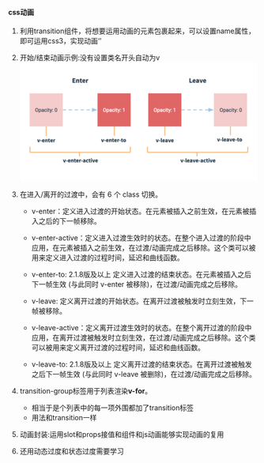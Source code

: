 #### css动画
1. 利用transition组件，将想要运用动画的元素包裹起来，可以设置name属性，即可运用css3，实现动画‘’
2. 开始/结束动画示例:没有设置类名开头自动为v
    ![流程图](../images/css-transition.png)
3. 在进入/离开的过渡中，会有 6 个 class 切换。

    * v-enter：定义进入过渡的开始状态。在元素被插入之前生效，在元素被插入之后的下一帧移除。

    * v-enter-active：定义进入过渡生效时的状态。在整个进入过渡的阶段中应用，在元素被插入之前生效，在过渡/动画完成之后移除。这个类可以被用来定义进入过渡的过程时间，延迟和曲线函数。

    * v-enter-to: 2.1.8版及以上 定义进入过渡的结束状态。在元素被插入之后下一帧生效 (与此同时 v-enter 被移除)，在过渡/动画完成之后移除。

    * v-leave: 定义离开过渡的开始状态。在离开过渡被触发时立刻生效，下一帧被移除。

    * v-leave-active：定义离开过渡生效时的状态。在整个离开过渡的阶段中应用，在离开过渡被触发时立刻生效，在过渡/动画完成之后移除。这个类可以被用来定义离开过渡的过程时间，延迟和曲线函数。

    * v-leave-to: 2.1.8版及以上 定义离开过渡的结束状态。在离开过渡被触发之后下一帧生效 (与此同时 v-leave 被删除)，在过渡/动画完成之后移除。

4. transition-group标签用于列表渲染**v-for**。
    * 相当于是个列表中的每一项外围都加了transition标签
    * 用法和transition一样

5. 动画封装:运用slot和props接值和组件和js动画能够实现动画的复用

6. 还用动态过度和状态过度需要学习
